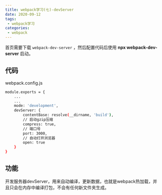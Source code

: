 ```yaml
---
title: webpack学习(七)-devServer
date: 2020-09-12
tags:
 - webpack学习 
categories: 
 - webpack
---
```


首页需要下载 `webpack-dev-server` ，然后配置代码后使用 **npx webpack-dev-server** 启动。

## 代码

webpack.config.js

```bash
module.exports = {
    ...
    ...
    mode: 'development',
    devServer: {
        contentBase: resolve(__dirname, 'build'),
        // 启动gzip压缩
        compress: true,
        // 端口号
        port: 3000,
        // 自动打开浏览器
        open: true
    }
}
```

## 功能

开发服务器devServer，用来自动编译，更新数据，也就是webpack热加载，并且只会在内存中编译打包，不会有任何新文件夹生成。
